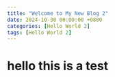 ```yaml
---
title: "Welcome to My New Blog 2"
date: 2024-10-30 00:00:00 +0800
categories: [Hello World 2]
tags: [Hello World 2]
---
```


# hello this is a test